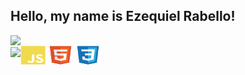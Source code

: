 ## Hello, my name is Ezequiel Rabello! 
<div style="display: flex", style="justify-content: space-between">
  
  <div align-"center">
    <img height="180em" src="https://github-readme-stats.vercel.app/api/top-langs/?username=ezequielrabello&layout=compact"/><br>
    <img height="180em" src="https://github-readme-stats.vercel.app/api?username=ezequielrabello&show_icons=true&theme=tokyonight"/>
  </div>
  
  <div style="display: inline_block"><br>
    <img align="center" alt="Kiel-Js" height="30" width="40" src="https://raw.githubusercontent.com/devicons/devicon/master/icons/javascript/javascript-plain.svg">
    <img align="center" alt="Kiel-HTML" height="30" width="40" src="https://raw.githubusercontent.com/devicons/devicon/master/icons/html5/html5-original.svg">
    <img align="center" alt="Kiel-CSS" height="30" width="40" src="https://raw.githubusercontent.com/devicons/devicon/master/icons/css3/css3-original.svg">
  </div>
  
</div>


